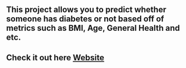 ## This project allows you to predict whether someone has diabetes or not based off of metrics such as BMI, Age, General Health and etc.

## Check it out here [Website](https://diabetes-prediction-project-dfzpbdjdkbbuzwqffggbf6.streamlit.app/)
